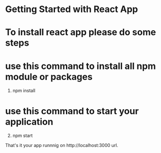 # Getting Started with React App

 # To install react app please do some steps
 
  # use this command to install all npm module or packages
  1. npm install
  # use this command to start your application
  2. npm start

  That's it your app runnnig on http://localhost:3000 url.



